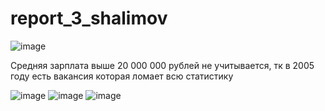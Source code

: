 # report_3_shalimov
![image](https://user-images.githubusercontent.com/35655180/208891628-6ca2f579-857e-4f6e-bba1-ace2f16b70e3.png)

Средняя зарплата выше 20 000 000 рублей не учитывается, тк в 2005 году есть вакансия которая ломает всю статистику

![image](https://user-images.githubusercontent.com/35655180/209981752-7a0c0d0a-7b92-4f27-b2c9-e14c83a822df.png)
![image](https://user-images.githubusercontent.com/35655180/209982076-aac2c754-180e-4b76-9da0-f9df5d3d31be.png)
![image](https://user-images.githubusercontent.com/35655180/209982116-930c80cf-60da-48ba-8fda-5de8c76cd716.png)
